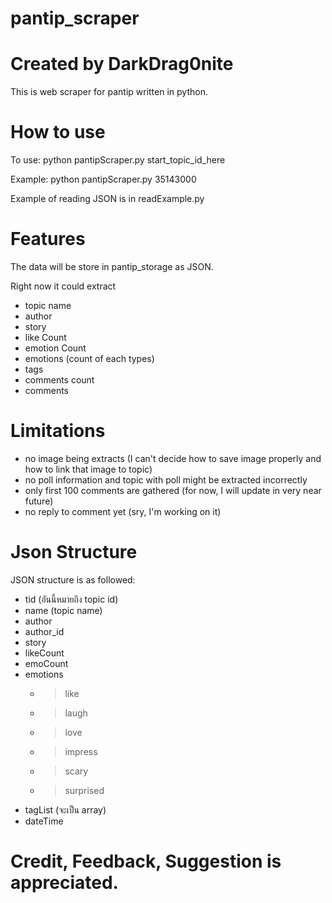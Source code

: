 # pantip_scraper
# Created by DarkDrag0nite

This is web scraper for pantip written in python.

# How to use

To use: python pantipScraper.py start_topic_id_here

Example: python pantipScraper.py 35143000

Example of reading JSON is in readExample.py

# Features

The data will be store in pantip_storage as JSON.

Right now it could extract
- topic name
- author
- story
- like Count
- emotion Count
- emotions (count of each types)
- tags
- comments count
- comments

# Limitations

- no image being extracts (I can't decide how to save image properly and how to link that image to topic)
- no poll information and topic with poll might be extracted incorrectly
- only first 100 comments are gathered (for now, I will update in very near future)
- no reply to comment yet (sry, I'm working on it)

# Json Structure

JSON structure is as followed:
- tid (อันนี้หมายถึง topic id)
- name (topic name)
- author
- author_id
- story
- likeCount
- emoCount
- emotions
  - > like
  - >	laugh
  - > love
  - > impress
  - > scary
  - > surprised
- tagList (จะเป็น array)
- dateTime

# Credit, Feedback, Suggestion is appreciated.
